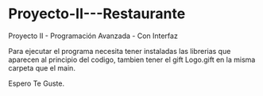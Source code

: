 # Proyecto-II---Restaurante
Proyecto II - Programación Avanzada - Con Interfaz

Para ejecutar el programa necesita tener instaladas las librerias que aparecen al principio del codigo, tambien tener el gift Logo.gift en la misma carpeta que el main.

Espero Te Guste.

